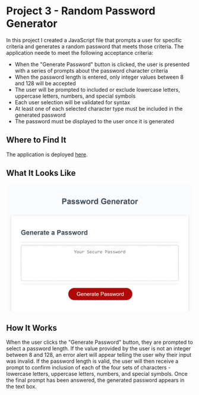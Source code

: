 # Project 3 - Random Password Generator
In this project I created a JavaScript file that prompts a user for specific criteria and generates a random password that meets those criteria. The application neede to meet the following acceptance criteria:
* When the "Generate Password" button is clicked, the user is presented with a series of prompts about the password character criteria
* When the password length is entered, only integer values between 8 and 128 will be accepted
* The user will be prompted to included or exclude lowercase letters, uppercase letters, numbers, and special symbols
* Each user selection will be validated for syntax
* At least one of each selected character type must be included in the generated password
* The password must be displayed to the user once it is generated

## Where to Find It
The application is deployed [here](https://pikaypi.github.io/random-password-generator/).

## What It Looks Like
![A screenshot of the password generator application](./screenshot.png)

## How It Works
When the user clicks the "Generate Password" button, they are prompted to select a password length. If the value provided by the user is not an integer between 8 and 128, an error alert will appear telling the user why their input was invalid. If the password length is valid, the user will then receive a prompt to confirm inclusion of each of the four sets of characters - lowercase letters, uppercase letters, numbers, and special symbols. Once the final prompt has been answered, the generated password appears in the text box.
